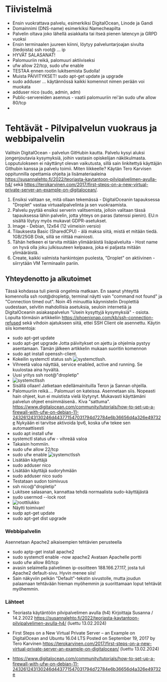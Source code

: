 # Tiivistelmä
- Ensin vuokrattava palvelu, esimerkiksi DigitalOcean, Linode ja Gandi
- Domainnimi (DNS-name) esimerkiksi Namecheapilta
- Palvelin oltava joko lähellä asiakkaita tai itseä pienen latencyn ja GRPD vuoksi
- Ensin terminaalen juureen kiinni, löytyy palveluntarjoajan sivulta (tiedoista) ssh root@ ... ip
- HYVÄT SALASANAT!
- Palomuuriin reikä, palomuuri aktiiviseksi
- ufw allow 22/tcp, sudo ufw enable
- TESTAA ennen rootin lukitsemista Sudolla!
- Muista PÄIVITYKSET! sudo apt-get update ja upgrade
- sudo adduser ... käytännössä kaikki komennot nimen perään voi muokata
- adduser nico (sudo, admin, adm)
- Public-servereiden asennus - vaatii palomuuriin rei'än sudo ufw allow 80/tcp
- 


# Tehtävät - Pilvipalvelun vuokraus ja webbipalvelin

Valitsin DigitalOcean - palvelun GitHubin kautta. Palvelu kysyi aluksi jongenjoutavia kysymyksiä, joihin vastasin opiskelijan näkökulmasta. 
Lopputulokseen ei näyttänyt olevan vaikutusta, sillä sain linkitettyä käyttäjän Githubin kanssa ja palvelu toimii.
Miten liikkeelle?
Käytän Tero Karvisen oppitunnilla opettamia ohjeita ja lisämateriaaleina https://susannalehto.fi/2022/teoriasta-kaytantoon-pilvipalvelimen-avulla-h4/ sekä https://terokarvinen.com/2017/first-steps-on-a-new-virtual-private-server-an-example-on-digitalocean/.
1. Ensiksi valitaan se, mitä ollaan tekemässä - DigitalOceanin tapauksessa "Droplet" vastaa virtuaalipalvelinta ja sen vuokraamista.
2. Palvelu pyytää ensiksi serverin valitsemista, jolloin valitaan tässä tapauksessa lähin palvelin, jotta yhteys on paras (latenssi pienin). EU:n sisältä löytyy myös mukavat GDPR-asetukset.
3. Image - Debian, 12x64 (12 viimeisin versio)
4. Tilauksesta Basic (SharedCPU) - älä maksa siitä, mistä et mitään tiedä. 1GB/25GB Disk, sillä se riittää mainiosti.
5. Tähän hetkeen ei tarvita mitään ylimääräistä lisäpalveluita - Host name on hyvä olla joku julkisuuteen kelpaava, joka ei paljasta mitään ylimääräistä.
6. Create, kaikki valmista hankintojen puolesta, "Droplet" on aktiivinen - siirrytään VM Terminaalin pariin.

## Yhteydenotto ja alkutoimet
Tässä kohdassa tuli pieniä ongelmia matkaan. En saanut yhteyttä komennolla ssh root@dropletip, terminal näytti vain "command not found" ja "Connection timed out". Noin 45 minuuttia käynnistelin Droplettiä uudestaan, selvitin mahdollisia asetuksia, seuloin internetiä ja DigitalOceanin asiakaspalvelun "Usein kysyttyjä kysymyksiä" - osiota. Lopulta törmäsin artikkeliin https://phoenixnap.com/kb/ssh-connection-refused sekä vihdoin ajatukseen siitä, ettei SSH Client ole asennettu.
Käytin siis komentoja:
- sudo apt-get update
- sudo apt-get upgrade
Jotta päivitykset on ajettu ja ohjelmia pystyy asentamaan.
Tämän jälkeen artikkelin mukaan suoritin komennon
- sudo apt install openssh-client.
- Kokeilin systemctl status ssh
![systemctlssh](https://github.com/NicoSaario/Tunti1/assets/156778628/51de0969-3539-4073-9e0a-5854d5242780).
- Vihreetä valoa näyttää, service enabled, active and running. Se kuulostaa aina hyvältä.
- Uusi yritys ssh root@"dropletip"
- ![systemctlssh](https://github.com/NicoSaario/Tunti1/assets/156778628/1f8504e8-d00c-4b70-aae9-d9875ee35d78)
- Sisällä ollaan!
Jatketaan edellämainituilla Teron ja Sannan ohjeilla.
- Palomuuriin reikä.... Palomuuri on kateissa.
 Asennetaan siis. Nopeasti hain ohjeet, kun ei muistista vielä löytynyt. Mukavasti käyttämäni palvelun ohjeet ensimmäisenä.. Kiva "sattuma". https://www.digitalocean.com/community/tutorials/how-to-set-up-a-firewall-with-ufw-on-debian-11-243261243130246d443771547031794d72784e6b36656d4a326e49732e
 Nykyään ei tarvitse aktivoida Ipv6, koska ufw tekee sen automaattisesti
- sudo apt install ufw
- systemctl status ufw - vihreää valoa
- Takaisin hommiin.
- sudo ufw allow 22/tcp
- sudo ufw enable
![systemctlssh](https://github.com/NicoSaario/Tunti1/assets/156778628/b7d0bbc7-7451-424b-a6a5-d32a83c3fa0c)
- Lisätään käyttäjä
- sudo adduser nico
- Lisätään käyttäjä sudoryhmään
- sudo adduser nico sudo
- Testataan sudon toimivuus
- ssh nico@"dropletip"
- Lukitsee salasanan, kannattaa tehdä normaalista sudo-käyttäjästä
- sudo usermod --lock root
- ![roottilukko](https://github.com/NicoSaario/Tunti1/assets/156778628/b05c5b8e-b0e2-42d9-8f93-cb01febf4c94)
- Näytti toimivan!
- sudp apt-get update
- sudo apt-get dist upgrade

### Webbipalvelin
Asennetaan Apache2 aikaisempien tehtävien perusteella
- sudo aptp-get install apache2
- sudo systemctl enable -now apache2
 Avataan Apachelle portti
- sudo ufw allow 80/tcp
- avasin selaimella palvelimen ip-osoitteen 188.166.27.117, josta tuli Apache2 default-sivu. Hyvin menee siis!
- Sain näkyviin pelkän "Default"-tekstin sivustolle, mutta joudun palaamaan tehtävään hieman myöhemmin ja suorittamaan loput tehtävät myöhemmin.

  
### Lähteet
- Teoriasta käytäntöön pilvipalvelimen avulla (h4)
Kirjoittaja Susanna / 14.2.2022
https://susannalehto.fi/2022/teoriasta-kaytantoon-pilvipalvelimen-avulla-h4/ (luettu 13.02.2024)

- First Steps on a New Virtual Private Server – an Example on DigitalOcean and Ubuntu 16.04 LTS
Posted on September 19, 2017 by Tero Karvinen 
https://terokarvinen.com/2017/first-steps-on-a-new-virtual-private-server-an-example-on-digitalocean/ (luettu 13.02.2024)

- https://www.digitalocean.com/community/tutorials/how-to-set-up-a-firewall-with-ufw-on-debian-11-243261243130246d443771547031794d72784e6b36656d4a326e49732e
